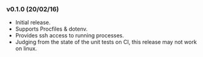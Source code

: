 ### v0.1.0 (20/02/16)

- Initial release.
- Supports Procfiles & dotenv.
- Provides ssh access to running processes.
- Judging from the state of the unit tests on CI, this release may not work on
  linux.
